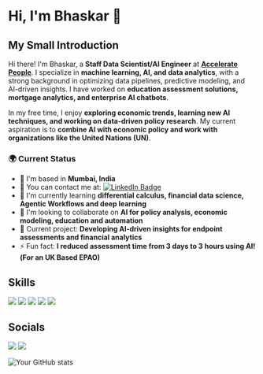 
# Hi, I'm Bhaskar 👋

## My Small Introduction

Hi there! I'm Bhaskar, a **Staff Data Scientist/AI Engineer** at **[Accelerate People](https://www.accelerate-people.co.uk/)**. I specialize in **machine learning, AI, and data analytics**, with a strong background in optimizing data pipelines, predictive modeling, and AI-driven insights. I have worked on **education assessment solutions, mortgage analytics, and enterprise AI chatbots**.

In my free time, I enjoy **exploring economic trends, learning new AI techniques, and working on data-driven policy research**. My current aspiration is to **combine AI with economic policy and work with organizations like the United Nations (UN)**.

### 🌍 Current Status

- 📍 I'm based in **Mumbai, India**
- 💼 You can contact me at: [![LinkedIn Badge](https://img.shields.io/badge/-LinkedIn-0A66C2?style=flat&logo=linkedin&logoColor=white)](https://www.linkedin.com/in/bhaskar-kumar-/)
- 🌱 I'm currently learning **differential calculus, financial data science, Agentic Workflows and deep learning**
- 👯 I'm looking to collaborate on **AI for policy analysis, economic modeling, education and automation**
- 🚀 Current project: **Developing AI-driven insights for endpoint assessments and financial analytics**
- ⚡ Fun fact: **I reduced assessment time from 3 days to 3 hours using AI!(For an UK Based EPAO)**

## Skills

<p align="left">
  <img src="https://img.shields.io/badge/Python-3776AB?style=for-the-badge&logo=python&logoColor=white"/>
  <img src="https://img.shields.io/badge/SQL-4479A1?style=for-the-badge&logo=postgresql&logoColor=white"/>
  <img src="https://img.shields.io/badge/Machine%20Learning-FF6F00?style=for-the-badge&logo=scikitlearn&logoColor=white"/>
  <img src="https://img.shields.io/badge/Azure%20AI-0089D6?style=for-the-badge&logo=microsoftazure&logoColor=white"/>
  <img src="https://img.shields.io/badge/Power%20BI-F2C811?style=for-the-badge&logo=powerbi&logoColor=black"/>
</p>

## Socials

<p align="left">
  <a href="https://github.com/Bprs68" target="_blank"><img src="https://img.shields.io/badge/GitHub-100000?style=for-the-badge&logo=github&logoColor=white"/></a>
  <a href="https://medium.com/@bhaskards6869" target="_blank"><img src="https://img.shields.io/badge/Medium-12100E?style=for-the-badge&logo=medium&logoColor=white"/></a>
</p>

![Your GitHub stats](https://github-readme-stats.vercel.app/api?username=bprs68&show_icons=true&theme=dark)
